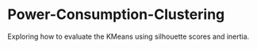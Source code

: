 # Power-Consumption-Clustering
Exploring how to evaluate the KMeans using silhouette scores and inertia. 

